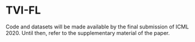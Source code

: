 # TVI-FL

Code and datasets will be made available by the final submission of ICML 2020. Until then, refer to the supplementary material of the paper.
